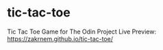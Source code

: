# tic-tac-toe
Tic Tac Toe Game for The Odin Project
Live Preview: https://zakrnem.github.io/tic-tac-toe/
